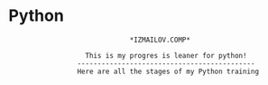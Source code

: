 # Python

                                  *IZMAILOV.COMP*

                       This is my progres is leaner for python!
                     --------------------------------------------
                     Here are all the stages of my Python training
